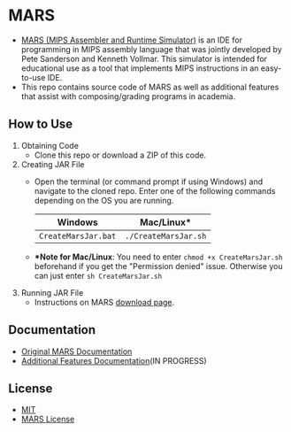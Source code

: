 # MARS
* [MARS (MIPS Assembler and Runtime Simulator)](https://courses.missouristate.edu/KenVollmar/MARS/index.htm) is an IDE for programming in MIPS assembly language that was jointly developed by Pete Sanderson and Kenneth Vollmar. This simulator is intended for educational use as a tool that implements MIPS instructions in an easy-to-use IDE.
* This repo contains source code of MARS as well as additional features that assist with composing/grading programs in academia.

## How to Use
1. Obtaining Code
    * Clone this repo or download a ZIP of this code.
2. Creating JAR File
    * Open the terminal (or command prompt if using Windows) and navigate to the cloned repo. Enter one of the following commands depending on the OS you are running. 
    
      __Windows__ | __Mac/Linux__*
      -----------|---------
      `CreateMarsJar.bat` | `./CreateMarsJar.sh`

    * __*Note for Mac/Linux__: You need to enter `chmod +x CreateMarsJar.sh` beforehand if you get the "Permission denied" issue. Otherwise you can just enter `sh CreateMarsJar.sh`
3. Running JAR File
    * Instructions on MARS [download page](http://courses.missouristate.edu/kenvollmar/mars/download.htm).

## Documentation
* [Original MARS Documentation](http://courses.missouristate.edu/KenVollmar/MARS/Help/MarsHelpIntro.html)
* [Additional Features Documentation](additional-features-documentation.md)(IN PROGRESS)

## License
* [MIT](https://opensource.org/licenses/mit-license.html)
* [MARS License](https://courses.missouristate.edu/KenVollmar/MARS/license.htm)

